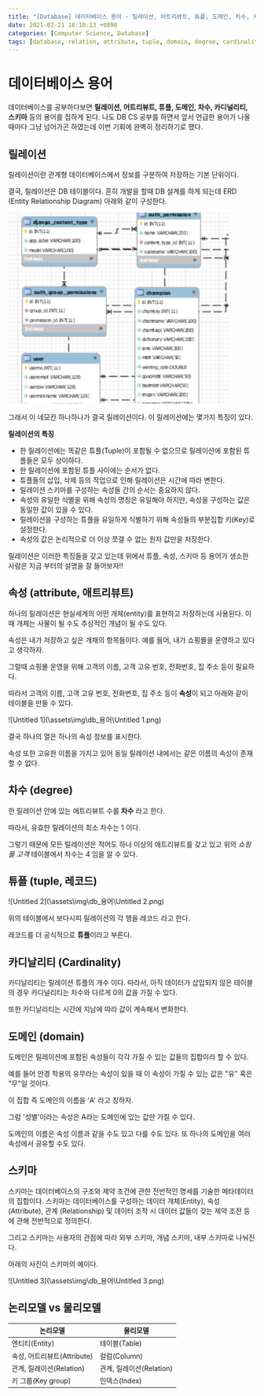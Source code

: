 ```yaml
---
title: "[Database] 데이터베이스 용어 - 릴레이션, 어트리뷰트, 튜플, 도메인, 차수, 카디널리티, 스키마"
date: 2021-02-21 18:10:13 +0800
categories: [Computer Science, Database]
tags: [database, relation, attribute, tuple, domain, degree, cardinality, domain, schema, 릴레이션, 어트리뷰트, 튜플, 도메인, 차수, 카디널리티, 도메인, 스키마]  
---
```


# 데이터베이스 용어

데이터베이스를 공부하다보면 **릴레이션, 어트리뷰트, 튜플, 도메인, 차수, 카디널리티, 스키마** 등의 용어를 접하게 된다. 나도 DB CS 공부를 하면서 앞서 언급한 용어가 나올때마다 그냥 넘어가곤 하였는데 이번 기회에 완벽히 정리하기로 했다.

## 릴레이션

릴레이션이란 관계형 데이터베이스에서 정보를 구분하여 저장하는 기본 단위이다. 

결국, 릴레이션은 DB 테이블이다. 흔히 개발을 할때 DB 설계를 하게 되는데 ERD (Entity Relationship Diagram) 아래와 같이 구성한다.

 ![Untitled](\assets\img\db_용어\Untitled.png)

그래서 이 네모칸 하나하나가 결국 릴레이션이다.  이 릴레이션에는 몇가지 특징이 있다.

**릴레이션의 특징**

- 한 릴레이션에는 똑같은 튜플(Tuple)이 포함될 수 없으므로 릴레이션에 포함된 튜플들은 모두 상이하다.
- 한 릴레이션에 포함된 튜플 사이에는 순서가 없다.
- 튜플들의 삽입, 삭제 등의 작업으로 인해 릴레이션은 시간에 따라 변한다.
- 릴레이션 스키마를 구성하는 속성들 간의 순서는 중요하지 않다.
- 속성의 유일한 식별을 위해 속성의 명칭은 유일해야 하지만, 속성을 구성하는 값은 동일한 값이 있을 수 있다.
- 릴레이션을 구성하는 튜플을 유일하게 식별하기 위해 속성들의 부분집합 키(Key)로 설정한다.
- 속성의 값은 논리적으로 더 이상 쪼갤 수 없는 원자 값만을 저장한다.

릴레이션은 이러한 특징들을 갖고 있는데 위에서 튜플, 속성, 스키마 등 용어가 생소한 사람은 지금 부터의 설명을 잘 들어보자!!

## 속성 (attribute, 애트리뷰트)

하나의 릴레이션은 현실세계의 어떤 개체(entity)를 표현하고 저장하는데 사용된다. 이때 개체는 사물이 될 수도 추상적인 개념이 될 수도 있다.

속성은 내가 저장하고 싶은 개채의 항목들이다. 예를 들어, 내가 쇼핑몰을 운영하고 있다고 생각하자.

그럴때 쇼핑몰 운영을 위해 고객의 이름, 고객 고유 번호, 전화번호, 집 주소 등이 필요하다.

따라서 고객의 이름, 고객 고유 번호, 전화번호, 집 주소 등이 **속성**이 되고 아래와 같이 테이블을 만들 수 있다.

![Untitled 1](\assets\img\db_용어\Untitled 1.png)

결국 하나의 열은 하나의 속성 정보를 표시한다. 

속성 또한 고유한 이름을 가지고 있어 동일 릴레이션 내에서는 같은 이름의 속성이 존재할 수 없다.

## 차수 (degree)

한 릴레이션 안에 있는 에트리뷰트 수를 **차수** 라고 한다. 

따라서, 유효한 릴레이션의 최소 차수는 1 이다. 

그렇기 때문에 모든 릴레이션은 적어도 하나 이상의 애트리뷰트를 갖고 있고 위의 *쇼핑몰 고객* 테이블에서 차수는 4 임을 알 수 있다.

## 튜플 (tuple, 레코드)

![Untitled 2](\assets\img\db_용어\Untitled 2.png)

위의 테이블에서 보다시피 릴레이션의 각 행을 레코드 라고 한다.  

레코드를 더 공식적으로 **튜플**이라고 부른다. 

## 카디날리티 (Cardinality)

카디날리티는 릴레이션 튜플의 개수 이다. 따라서, 아직 데이터가 삽입되지 않은 테이블의 경우 카디널리티는 차수와 다르게 0의 값을 가질 수 있다. 

또한 카디날리티는 시간에 지남에 따라 값이 계속해서 변화한다.

## 도메인 (domain)

도메인은 릴레이션에 포함된 속성들이 각각 가질 수 있는 값들의 집합이라 할 수 있다. 

예를 들어 안경 착용의 유무라는 속성이 있을 때 이 속성이 가질 수 있는 값은 "유" 혹은 "무"일 것이다. 

이 집합 즉 도메인의 이름을 'A' 라고 칭하자. 

그럼 '성별'이라는 속성은 A라는 도메인에 있는 값만 가질 수 있다. 

도메인의 이름은 속성 이름과 같을 수도 있고 다를 수도 있다. 또 하나의 도메인을 여러 속성에서 공유할 수도 있다.

## 스키마

스키마는 데이터베이스의 구조와 제약 조건에 관한 전반적인 명세를 기술한 메타데이터의 집합이다. 스키마는 데이터베이스를 구성하는 데이터 개체(Entity), 속성 (Attribute), 관계 (Relationship) 및 데이터 조작 시 데이터 값들이 갖는 제약 조전 등에 관해 전반적으로 정의한다.

그리고 스키마는 사용자의 관점에 따라 외부 스키마, 개념 스키마, 내부 스키마로 나눠진다.

아래의 사진이 스키마의 예이다.

![Untitled 3](\assets\img\db_용어\Untitled 3.png)

## 논리모델 vs 물리모델

| 논리모델                    | 물리모델                 |
| --------------------------- | ------------------------ |
| 엔티티(Entity)              | 테이블(Table)            |
| 속성, 어트리뷰트(Attribute) | 컬럼(Column)             |
| 관계, 릴레이션(Relation)    | 관계, 릴레이션(Relation) |
| 키 그룹(Key group)          | 인덱스(Index)            |

